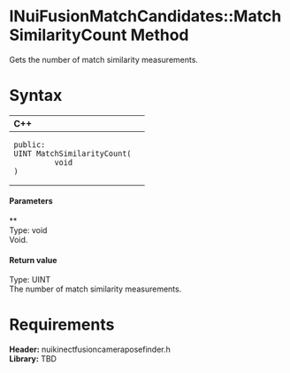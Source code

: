 INuiFusionMatchCandidates::MatchSimilarityCount Method  
======================================================  

Gets the number of match similarity measurements. <span id="syntaxSection"></span>

Syntax  
======  

<table>
<colgroup>
<col width="100%" />
</colgroup>
<thead>
<tr class="header">
<th align="left">C++</th>
</tr>
</thead>
<tbody>
<tr class="odd">
<td align="left"><pre><code>public:  
UINT MatchSimilarityCount(  
         void  
)</code></pre></td>
</tr>
</tbody>
</table>

<span id="ID4EG"></span>
#### Parameters  

**    
Type: void  
Void.  

<span id="ID4EP"></span>
#### Return value  

Type: UINT  
The number of match similarity measurements.  

<span id="requirements"></span>

Requirements  
============  

**Header:** nuikinectfusioncameraposefinder.h  
**Library:** TBD  



<!--Please do not edit the data in the comment block below.-->
<!--
TOCTitle : MatchSimilarityCount Method
RLTitle : INuiFusionMatchCandidates::MatchSimilarityCount Method
KeywordK : MatchSimilarityCount method
KeywordK : INuiFusionMatchCandidates::MatchSimilarityCount method
KeywordF : INuiFusionMatchCandidates::MatchSimilarityCount
KeywordF : MatchSimilarityCount
KeywordF : Microsoft.Kinect.nuikinectfusioncameraposefinder.INuiFusionMatchCandidates.MatchSimilarityCount(void)
KeywordA : M:Microsoft.Kinect.nuikinectfusioncameraposefinder.INuiFusionMatchCandidates.MatchSimilarityCount(void)
AssetID : M:Microsoft.Kinect.nuikinectfusioncameraposefinder.INuiFusionMatchCandidates.MatchSimilarityCount(void)
Locale : en-us
CommunityContent : 1
APIType : Managed
APILocation : 
APIName : Microsoft.Kinect.nuikinectfusioncameraposefinder.INuiFusionMatchCandidates::MatchSimilarityCount
TargetOS : Windows
TopicType : kbSyntax
DevLang : C++
DocSet : K4Wv2
ProjType : K4Wv2Proj
Technology : Kinect for Windows
Product : Kinect for Windows SDK v2
productversion : 20
-->
